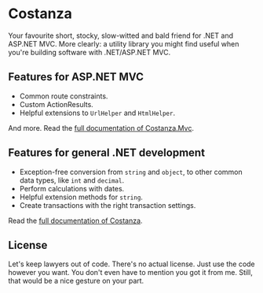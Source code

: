 Costanza
========
Your favourite short, stocky, slow-witted and bald friend for .NET and ASP.NET MVC.
More clearly: a utility library you might find useful when you're building software with .NET/ASP.NET MVC.


Features for ASP.NET MVC
--------
 - Common route constraints.
 - Custom ActionResults.
 - Helpful extensions to `UrlHelper` and `HtmlHelper`.

And more. Read the [full documentation of Costanza.Mvc](https://github.com/versolamorte/costanza/blob/master/docs/Costanza.Mvc.md).


Features for general .NET development
--------
 - Exception-free conversion from `string` and `object`, to other common data types, like `int` and `decimal`.
 - Perform calculations with dates.
 - Helpful extension methods for `string`.
 - Create transactions with the right transaction settings.

Read the [full documentation of Costanza](https://github.com/versolamorte/costanza/blob/master/docs/Costanza.md).


License
--------
Let's keep lawyers out of code. There's no actual license. Just use the code however you want. You don't even have to mention you got it from me. Still, that would be a nice gesture on your part.